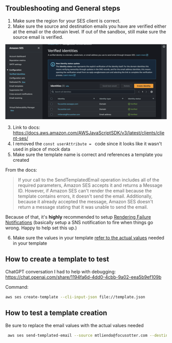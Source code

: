 ## Troubleshooting and General steps

1. Make sure the region for your SES client is correct.
2. Make sure the source and destination emails you have are verified either at the email or the domain level. If out of the sandbox, still make sure the source email is verified.

![verified ses domains](./readmeImages/ses-verified.png)

3. Link to docs: https://docs.aws.amazon.com/AWSJavaScriptSDK/v3/latest/clients/client-ses/
4. I removed the `const userAttribute = ` code since it looks like it wasn't used in place of mock data
5. Make sure the template name is correct and references a template you created

From the docs:

> If your call to the SendTemplatedEmail operation includes all of the required parameters, Amazon SES accepts it and returns a Message ID. However, if Amazon SES can't render the email because the template contains errors, it doesn't send the email. Additionally, because it already accepted the message, Amazon SES doesn't return a message stating that it was unable to send the email.

Because of that, it's **highly** recommended to setup [Rendering Failure Notifications](https://docs.aws.amazon.com/ses/latest/dg/send-personalized-email-api.html) (basically setup a SNS notification to fire when things go wrong. Happy to help set this up.)

6. Make sure the values in your template [refer to the actual values](https://github.com/aws/aws-sdk-js-v3/blob/5da20841/clients/client-ses/src/models/models_0.ts#L4313-L4318) needed in your template

## How to create a template to test

ChatGPT conversation I had to help with debugging: https://chat.openai.com/share/1194fa6d-4dd0-4cbb-9a02-eea5b9ef109b

Command:

```bash
aws ses create-template --cli-input-json file://template.json
```

## How to test a template creation

Be sure to replace the email values with the actual values needed

```bash
 aws ses send-templated-email --source mtliendo@focusotter.com --destination ToAddresses=mtliendo+test@focusotter.com --template curation-request --template-data '{ "name":"Michael", "description":"Just checking in", "companyName":"Focus Otter Solutions, LLC", "link":"http://blog.focusotter.cloud" }'
```
